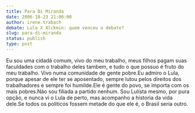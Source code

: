 ```yaml
---
title: Para Di Miranda
date: 2006-10-23 21:00:00
author: irene.trabach
debate: Lula X Alckmin: quem venceu o debate?
slug: para-di-miranda
status: publish 
type: post
---
```


Eu sou uma cidadã comum, vivo do meu trabalho, meus filhos pagam suas faculdades com o trabalho deles tambem, e tudo o que possuo é fruto do meu trabalho. Vivo numa comunidade de gente pobre.Eu admiro o Lula, porque apesar de ele ter se aposentado, sempre lutou pelos direitos dos trabalhadores e sempre foi humilde.Ele é gente do povo, se importa com os mais pobres.Não sou filiada a partido nenhum. Sou Lulista mesmo, por pura opção, e nunca vi o Lula de perto, mas acompanho a historia da vida dele.Se todos os politicos fossem metade do que ele é, o Brasil seria outro.
